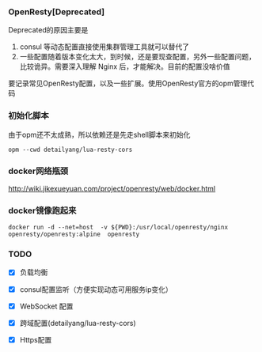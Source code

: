 ### OpenResty[Deprecated]
Deprecated的原因主要是
1. consul 等动态配置直接使用集群管理工具就可以替代了
2. 一些配置随着版本变化太大，到时候，还是要现查配置，另外一些配置问题，比较诡异。需要深入理解 Nginx 后，才能解决。目前的配置没啥价值

要记录常见OpenResty配置，以及一些扩展。使用OpenResty官方的opm管理代码

### 初始化脚本

由于opm还不太成熟，所以依赖还是先走shell脚本来初始化

```shell
opm --cwd detailyang/lua-resty-cors
```


### docker网络瓶颈

http://wiki.jikexueyuan.com/project/openresty/web/docker.html

### docker镜像跑起来

```shell
docker run -d --net=host  -v ${PWD}:/usr/local/openresty/nginx  openresty/openresty:alpine  openresty
```

### TODO

- [X] 负载均衡
- [X] consul配置监听（方便实现动态可用服务ip变化）
- [X] WebSocket 配置
- [X] 跨域配置(detailyang/lua-resty-cors)
- [X] Https配置

